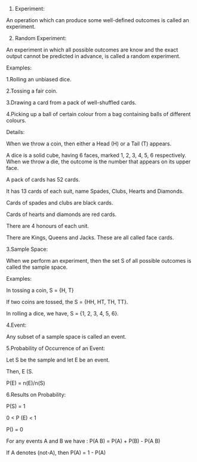 1. Experiment:

An operation which can produce some well-defined outcomes is called an experiment.

2. Random Experiment:

An experiment in which all possible outcomes are know and the exact output cannot be predicted in advance, is called a random experiment.

Examples:

1.Rolling an unbiased dice.

2.Tossing a fair coin.

3.Drawing a card from a pack of well-shuffled cards.

4.Picking up a ball of certain colour from a bag containing balls of different colours.

Details:

When we throw a coin, then either a Head (H) or a Tail (T) appears.

A dice is a solid cube, having 6 faces, marked 1, 2, 3, 4, 5, 6 respectively. When we throw a die, the outcome is the number that appears on its upper face.

A pack of cards has 52 cards.

It has 13 cards of each suit, name Spades, Clubs, Hearts and Diamonds.

Cards of spades and clubs are black cards.

Cards of hearts and diamonds are red cards.

There are 4 honours of each unit.

There are Kings, Queens and Jacks. These are all called face cards.

3.Sample Space:

When we perform an experiment, then the set S of all possible outcomes is called the sample space.

Examples:

In tossing a coin, S = {H, T}

If two coins are tossed, the S = {HH, HT, TH, TT}.

In rolling a dice, we have, S = {1, 2, 3, 4, 5, 6}.

4.Event:

Any subset of a sample space is called an event.

5.Probability of Occurrence of an Event:

Let S be the sample and let E be an event.

Then, E (S.

 P(E) =	n(E)/n(S)

6.Results on Probability:

P(S) = 1

0 < P (E) < 1

P() = 0

For any events A and B we have : P(A  B) = P(A) + P(B) - P(A  B)

If A denotes (not-A), then P(A) = 1 - P(A)
